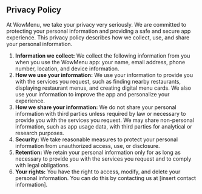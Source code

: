 ## Privacy Policy

At WowMenu, we take your privacy very seriously. We are committed to protecting your personal information and providing a safe and secure app experience. This privacy policy describes how we collect, use, and share your personal information.

1. **Information we collect:** We collect the following information from you when you use the WowMenu app: your name, email address, phone number, location, and device information.
2. **How we use your information:** We use your information to provide you with the services you request, such as finding nearby restaurants, displaying restaurant menus, and creating digital menu cards. We also use your information to improve the app and personalize your experience.
3. **How we share your information:** We do not share your personal information with third parties unless required by law or necessary to provide you with the services you request. We may share non-personal information, such as app usage data, with third parties for analytical or research purposes.
4. **Security:** We take reasonable measures to protect your personal information from unauthorized access, use, or disclosure.
5. **Retention:** We retain your personal information only for as long as necessary to provide you with the services you request and to comply with legal obligations.
6. **Your rights:** You have the right to access, modify, and delete your personal information. You can do this by contacting us at [insert contact information].